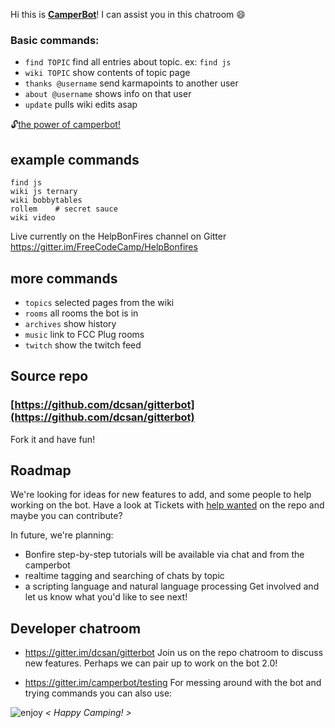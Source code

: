 Hi this is **[CamperBot](https://github.com/FreeCodeCamp/freecodecamp/wiki/camperbot)**! 
I can assist you in this chatroom :smile: 

### Basic commands:
- ``find TOPIC``  find all entries about topic. ex: `find js`
- `wiki TOPIC` show contents of topic page
- `thanks @username`  send karmapoints to another user
- `about @username`   shows info on that user
- `update`     pulls wiki edits asap

:unlock:[the power of camperbot!](https://github.com/FreeCodeCamp/freecodecamp/wiki/camperbot)

## example commands
```
find js
wiki js ternary
wiki bobbytables
rollem    # secret sauce
wiki video
```

Live currently on the HelpBonFires channel on Gitter 
https://gitter.im/FreeCodeCamp/HelpBonfires


## more commands
- `topics` selected pages from the wiki
- `rooms`  all rooms the bot is in
- `archives` show history
- `music` link to FCC Plug rooms
- `twitch` show the twitch feed

## Source repo
### [https://github.com/dcsan/gitterbot](https://github.com/dcsan/gitterbot)
Fork it and have fun!

## Roadmap
We're looking for ideas for new features to add, and some people to help working on the bot.
Have a look at Tickets with [help wanted](https://github.com/dcsan/gitterbot/issues?q=is%3Aopen+is%3Aissue+label%3A%22help+wanted%22) on the repo and maybe you can contribute?

In future, we're planning:
- Bonfire step-by-step tutorials will be available via chat and from the camperbot
- realtime tagging and searching of chats by topic
- a scripting language and natural language processing
Get involved and let us know what you'd like to see next!

## Developer chatroom
- https://gitter.im/dcsan/gitterbot
Join us on the repo chatroom to discuss new features. Perhaps we can pair up to work on the bot 2.0!

- https://gitter.im/camperbot/testing
For messing around with the bot and trying commands you can also use:


![enjoy](https://avatars1.githubusercontent.com/camperbot?&s=100) *< Happy Camping! >*
